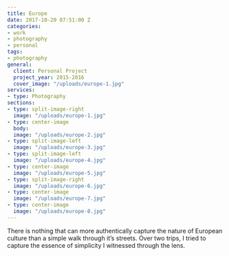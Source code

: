 ```yaml
---
title: Europe
date: 2017-10-20 07:51:00 Z
categories:
- work
- photography
- personal
tags:
- photography
general:
  client: Personal Project
  project_year: 2015-2016
  cover_image: "/uploads/europe-1.jpg"
services:
- type: Photography
sections:
- type: split-image-right
  image: "/uploads/europe-1.jpg"
- type: center-image
  body: 
  image: "/uploads/europe-2.jpg"
- type: split-image-left
  image: "/uploads/europe-3.jpg"
- type: split-image-left
  image: "/uploads/europe-4.jpg"
- type: center-image
  image: "/uploads/europe-5.jpg"
- type: split-image-right
  image: "/uploads/europe-6.jpg"
- type: center-image
  image: "/uploads/europe-7.jpg"
- type: center-image
  image: "/uploads/europe-8.jpg"
---
```


There is nothing that can more authentically capture the nature of European culture than a simple walk through it’s streets. Over two trips, I tried to capture the essence of simplicity I witnessed through the lens.